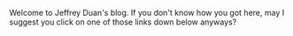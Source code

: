 Welcome to Jeffrey Duan's blog. If you don't know how you got here, may I suggest you click on one of those links down below anyways? 
